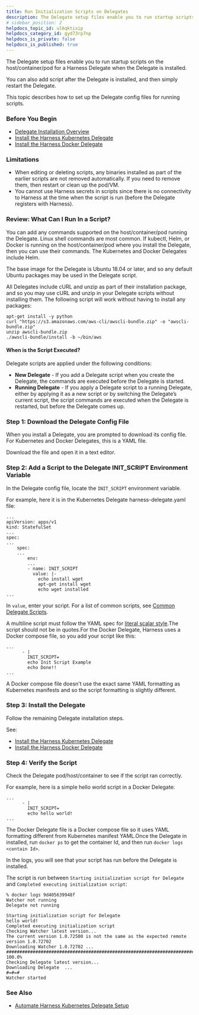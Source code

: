 ```yaml
---
title: Run Initialization Scripts on Delegates
description: The Delegate setup files enable you to run startup scripts on the host/container/pod for a Harness Delegate when the Delegate is installed. You can also add script after the Delegate is installed, an…
# sidebar_position: 2
helpdocs_topic_id: ul6qktixip
helpdocs_category_id: gyd73rp7np
helpdocs_is_private: false
helpdocs_is_published: true
---
```


The Delegate setup files enable you to run startup scripts on the host/container/pod for a Harness Delegate when the Delegate is installed.

You can also add script after the Delegate is installed, and then simply restart the Delegate.

This topic describes how to set up the Delegate config files for running scripts.

### Before You Begin

* [Delegate Installation Overview](/article/igftn7rrtg-delegate-installation-overview)
* [Install the Harness Kubernetes Delegate](/article/0hn6vdpeqz-install-kubernetes-delegate)
* [Install the Harness Docker Delegate](/article/hnvvwbhbdu-install-docker-delegate)

### Limitations

* When editing or deleting scripts, any binaries installed as part of the earlier scripts are not removed automatically. If you need to remove them, then restart or clean up the pod/VM.
* You cannot use Harness secrets in scripts since there is no connectivity to Harness at the time when the script is run (before the Delegate registers with Harness).

### Review: What Can I Run In a Script?

You can add any commands supported on the host/container/pod running the Delegate. Linux shell commands are most common. If kubectl, Helm, or Docker is running on the host/container/pod where you install the Delegate, then you can use their commands. The Kubernetes and Docker Delegates include Helm.

The base image for the Delegate is Ubuntu 18.04 or later, and so any default Ubuntu packages may be used in the Delegate script.

All Delegates include cURL and unzip as part of their installation package, and so you may use cURL and unzip in your Delegate scripts without installing them. The following script will work without having to install any packages:


```
apt-get install -y python  
curl "https://s3.amazonaws.com/aws-cli/awscli-bundle.zip" -o "awscli-bundle.zip"  
unzip awscli-bundle.zip  
./awscli-bundle/install -b ~/bin/aws
```
#### When is the Script Executed?

Delegate scripts are applied under the following conditions:

* **New Delegate** - If you add a Delegate script when you create the Delegate, the commands are executed before the Delegate is started.
* **Running Delegate** - If you apply a Delegate script to a running Delegate, either by applying it as a new script or by switching the Delegate’s current script, the script commands are executed when the Delegate is restarted, but before the Delegate comes up.

### Step 1: Download the Delegate Config File

When you install a Delegate, you are prompted to download its config file. For Kubernetes and Docker Delegates, this is a YAML file.

Download the file and open it in a text editor.

### Step 2: Add a Script to the Delegate INIT\_SCRIPT Environment Variable

In the Delegate config file, locate the `INIT_SCRIPT` environment variable.

For example, here it is in the Kubernetes Delegate harness-delegate.yaml file:


```
...  
apiVersion: apps/v1  
kind: StatefulSet  
...  
spec:  
...  
    spec:  
    ...  
        env:  
        ...  
        - name: INIT_SCRIPT  
          value: |-  
            echo install wget  
            apt-get install wget  
            echo wget installed  
...
```
In `value`, enter your script. For a list of common scripts, see [Common Delegate Scripts](/article/nxhlbmbgkj-common-delegate-profile-scripts).

A multiline script must follow the YAML spec for [literal scalar style](https://yaml.org/spec/1.2-old/spec.html#id2795688).The script should not be in quotes.For the Docker Delegate, Harness uses a Docker compose file, so you add your script like this:


```
...  
      - |  
        INIT_SCRIPT=  
        echo Init Script Example  
        echo Done!!  
...
```
A Docker compose file doesn't use the exact same YAML formatting as Kubernetes manifests and so the script formatting is slightly different.

### Step 3: Install the Delegate

Follow the remaining Delegate installation steps.

See:

* [Install the Harness Kubernetes Delegate](/article/0hn6vdpeqz-install-kubernetes-delegate)
* [Install the Harness Docker Delegate](/article/hnvvwbhbdu-install-docker-delegate)

### Step 4: Verify the Script

Check the Delegate pod/host/container to see if the script ran correctly.

For example, here is a simple hello world script in a Docker Delegate:


```
...  
      - |  
        INIT_SCRIPT=  
        echo hello world!  
...
```
The Docker Delegate file is a Docker compose file so it uses YAML formatting different from Kubernetes manifest YAML.Once the Delegate in installed, run `docker ps` to get the container Id, and then run `docker logs <contain Id>`.

In the logs, you will see that your script has run before the Delegate is installed.

The script is run between `Starting initialization script for Delegate` and `Completed executing initialization script`:


```
% docker logs 9d405639948f  
Watcher not running  
Delegate not running  
  
Starting initialization script for Delegate  
hello world!  
Completed executing initialization script  
Checking Watcher latest version...  
The current version 1.0.72500 is not the same as the expected remote version 1.0.72702  
Downloading Watcher 1.0.72702 ...  
######################################################################## 100.0%  
Checking Delegate latest version...  
Downloading Delegate  ...  
#=#=#                                                                           
Watcher started  

```
### See Also

* [Automate Harness Kubernetes Delegate Setup](/article/up3w9d8zd0-automate-harness-kubernetes-delegate-setup)

